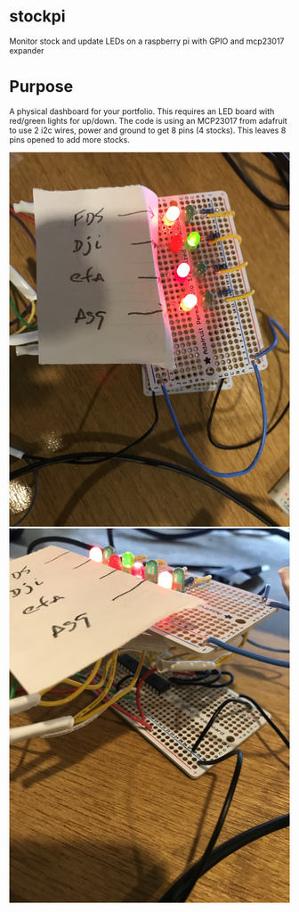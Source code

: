 # stockpi
Monitor stock and update LEDs on a raspberry pi with GPIO and mcp23017 expander

# Purpose
A physical dashboard for your portfolio.
This requires an LED board with red/green lights for up/down. 
The code is using an MCP23017 from adafruit to use 2 i2c wires, power and ground to get 8 pins (4 stocks).
This leaves 8 pins opened to add more stocks.

![Led board](img/upper.jpeg)
![MCP23017 mux](img/lower.jpeg)

